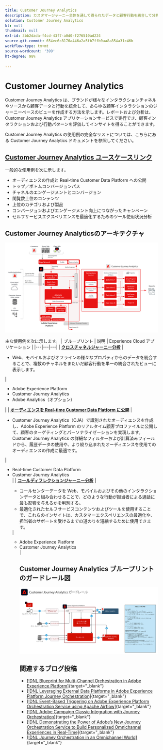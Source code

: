 ```yaml
---
title: Customer Journey Analytics
description: カスタマージャーニー全体を通して得られたデータと顧客行動を統合して分析します。
solution: Customer Journey Analytics
kt: null
thumbnail: null
exl-id: 3bb2dada-f4cd-43f7-a0d0-f276510ad224
source-git-commit: 654ec6c8176a446a2a5fb7ffb0aa8a854a31c46b
workflow-type: tm+mt
source-wordcount: '399'
ht-degree: 98%

---
```


# Customer Journey Analytics

Customer Journey Analytics は、ブランドが様々なインタラクションチャネルやソースから顧客データと行動を統合して、あらゆる顧客インタラクションのジャーニーベースのビューを作成する方法を示します。レポートおよび分析は、Customer Journey Analytics アプリケーションサービスで実行でき、顧客インタラクションおよび行動パターンを評価してインサイトを得ることができます。

Customer Journey Analytics の使用例の完全なリストについては、こちらにある Customer Journey Analytics ドキュメントを参照してください。

## [Customer Journey Analytics ユースケースリンク](https://experienceleague.adobe.com/docs/analytics-platform/using/cja-usecases/cja-usecases.html?lang=ja)

一般的な使用例を次に示します。

* オーディエンスの作成と Real-time Customer Data Platform への公開
* トップ／ボトムコンバージョンパス
* チャネルのエンゲージメントとコンバージョン
* 閲覧数上位のコンテンツ
* 上位のカテゴリおよび製品
* コンバージョンおよびエンゲージメント向上につながったキャンペーン
* セルフサービスエクスペリエンスを最適化するためのツール使用状況分析

## Customer Journey Analyticsのアーキテクチャ

![アーキテクチャ図](assets/CJA.svg)

主な使用例を次に示します。
| ブループリント | 説明 |  Experience Cloud アプリケーション |
|---|---|---|
| **[クロスチャネルジャーニー分析](https://experienceleague.adobe.com/docs/analytics-platform/using/cja-usecases/cross-channel.html?lang=ja)**  | <ul><li>Web、モバイルおよびオフラインの様々なプロパティからのデータを統合することで、複数のチャネルをまたいだ顧客行動を単一の統合されたビューに表示します。</li></ul> | <ul><li>Adobe Experience Platform</li><li>Customer Journey Analytics</li><li>Adobe Analytics（オプション）</li></ul>|
| **[オーディエンスを Real-time Customer Data Platform に公開](https://experienceleague.adobe.com/docs/analytics-platform/using/cja-components/audiences/publish.html?lang=ja)** | <ul><li>Customer Journey Analytics（CJA）で識別されたオーディエンスを作成し、Adobe Experience Platform のリアルタイム顧客プロファイルに公開して、顧客のターゲティングとパーソナライゼーションを実現します。Customer Journey Analytics の詳細なフィルターおよび計算済みフィールドから、履歴データの使用や、より絞り込まれたオーディエンスを使用てのオーディエンスの作成に最適です。</li></ul> | <ul><li>Real-time Customer Data Platform</li><li>Customer Journey Analytics</li> |
| **[コールディフレクションジャーニー分析](https://experienceleague.adobe.com/docs/analytics-platform/using/cja-usecases/call-center.html?lang=ja)** | <ul><li>コールセンターデータを Web、モバイルおよびその他のインタラクションデータと組み合わせることで、どのような行動が担当者による通話に最も影響を与えるかを判別する。</li><li>最適化されたセルフサービスコンテンツおよびツールを使用することで、これらのインサイトは、カスタマーエクスペリエンスの最適化や、担当者のサポートを受けるまでの道のりを短縮するために使用できます。  </li></ul> | <ul><li>Adobe Experience Platform</li><li>Customer Journey Analytics</li> |

## Customer Journey Analytics ブループリントのガードレール図

![ガードレール図](assets/cja_guardrails.svg)

## 関連するブログ投稿

* [[!DNL Blueprint for Multi-Channel Orchestration in Adobe Experience Platform]](https://medium.com/adobetech/blueprint-for-multi-channel-orchestration-in-adobe-experience-platform-c68317e94184){target=&quot;_blank&quot;}
* [[!DNL Leveraging External Data Platforms in Adobe Experience Platform Journey Orchestration]](https://medium.com/adobetech/leveraging-external-data-platforms-in-adobe-experience-platform-journey-orchestration-54fc6134fe17){target=&quot;_blank&quot;}
* [[!DNL Event-Based Triggering on Adobe Experience Platform Orchestration Service using Apache Airflow]](https://medium.com/adobetech/event-based-triggering-on-adobe-experience-platform-orchestration-service-using-apache-airflow-8607b28251f1){target=&quot;_blank&quot;}
* [[!DNL Adobe Campaign Classic Integration with Journey Orchestration]](https://medium.com/adobetech/adobe-campaign-classic-integration-with-journey-orchestration-ae577653281){target=&quot;_blank&quot;}
* [[!DNL Demonstrating the Power of Adobe’s New Journey Orchestration Service to Build Personalized Omnichannel Experiences in Real-Time]](https://medium.com/adobetech/demonstrating-the-power-of-adobes-new-journey-orchestration-service-to-build-personalized-aa60d88cd34){target=&quot;_blank&quot;}
* [[!DNL Journey Orchestration in an Omnichannel World]](https://medium.com/adobetech/journey-orchestration-in-an-omnichannel-world-3a2d32d556d9){target=&quot;_blank&quot;}
